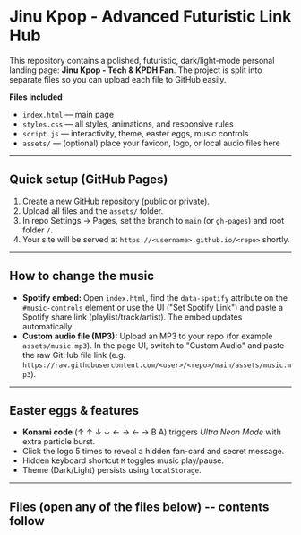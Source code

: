 <!-- FILE: README.md -->
# Jinu Kpop - Advanced Futuristic Link Hub


This repository contains a polished, futuristic, dark/light-mode personal landing page: **Jinu Kpop - Tech & KPDH Fan**. The project is split into separate files so you can upload each file to GitHub easily.


**Files included**
- `index.html` — main page
- `styles.css` — all styles, animations, and responsive rules
- `script.js` — interactivity, theme, easter eggs, music controls
- `assets/` — (optional) place your favicon, logo, or local audio files here


---


## Quick setup (GitHub Pages)
1. Create a new GitHub repository (public or private).
2. Upload all files and the `assets/` folder.
3. In repo Settings -> Pages, set the branch to `main` (or `gh-pages`) and root folder `/`.
4. Your site will be served at `https://<username>.github.io/<repo>` shortly.


---


## How to change the music
- **Spotify embed:** Open `index.html`, find the `data-spotify` attribute on the `#music-controls` element or use the UI ("Set Spotify Link") and paste a Spotify share link (playlist/track/artist). The embed updates automatically.
- **Custom audio file (MP3):** Upload an MP3 to your repo (for example `assets/music.mp3`). In the page UI, switch to "Custom Audio" and paste the raw GitHub file link (e.g. `https://raw.githubusercontent.com/<user>/<repo>/main/assets/music.mp3`).


---


## Easter eggs & features
- **Konami code** (↑ ↑ ↓ ↓ ← → ← → B A) triggers *Ultra Neon Mode* with extra particle burst.
- Click the logo 5 times to reveal a hidden fan-card and secret message.
- Hidden keyboard shortcut `M` toggles music play/pause.
- Theme (Dark/Light) persists using `localStorage`.


---


## Files (open any of the files below) -- contents follow
